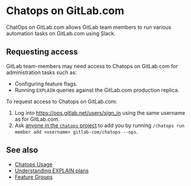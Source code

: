 # Chatops on GitLab.com

ChatOps on GitLab.com allows GitLab team members to run various automation tasks on GitLab.com using Slack.

## Requesting access

GitLab team-members may need access to Chatops on GitLab.com for administration
tasks such as:

- Configuring feature flags.
- Running `EXPLAIN` queries against the GitLab.com production replica.

To request access to Chatops on GitLab.com:

1. Log into <https://ops.gitlab.net/users/sign_in> using the same username as for GitLab.com.
1. Ask [anyone in the `chatops` project](https://gitlab.com/gitlab-com/chatops/project_members) to add you by running `/chatops run member add <username> gitlab-com/chatops --ops`.

## See also

 - [Chatops Usage](../ci/chatops/README.md)
 - [Understanding EXPLAIN plans](understanding_explain_plans.md)
 - [Feature Groups](feature_flags/development.md#feature-groups)
